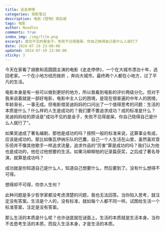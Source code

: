 ```yaml
---
title: 走走停停
categories: 观影笔记
description: 电影《怪物》观后感
tags: 电影
author: Noodles
comments: true
index_img: /img/film.png
excerpt: 成功不见的是金子，失败不见得是屎，你自己晓得自己是什么人就行了
date: 2024-07-19 23:00:00
updated: 2024-07-19 23:00:00
sticky: 3
---
```


今天在家看了胡歌和高圆圆主演的电影《走走停停》，一个在大城市漂泊十年，逃回老家。一个在小地方经历挫折 ，奔向大城市。最终两个人都在小地方，过了平凡的生活。

电影本身是有一些可以做到更好的地方，所以我看到电影的评价两级分化。但对于我来说着就是一部好电影，电影中主人公的困境，是现在很普遍的中年人的困境，年龄渐长，一事无成。但电影借吴迪妈妈的口问出了一个值得思考的问题：生活的本质是什么？什么样的人生是成功的？我们要不要追求成功？成的标准是什么？ 吴迪妈妈给的原话是”成功不见的是金子，失败不见得是屎，你自己晓得自己是什么人就行了“。

如果吴迪成了著名编剧，那他是成功的吗？按照一般的标准来说，这算事业有成，应该是成功的。那比如像瓦伊纳乐队的巴蕽，自己一个人生活在山里，虽然喜欢音乐但并不像其他歌手一样追求流量，追求作品的”厉害“算是成功的吗？我们认为他也是成功的，他在过他想要的生活。如果冯柳柳拍的记录篇获奖，之后成了著名导演，就算是成功吗？

成功就是你知道自己是什么人，知道自己想要什么，然后要到了。没有什么想得不可得。

想得却不可得，你奈人生何？

此种问题是多少哲学家都没考虑清楚的问题，我也无法回答。当你陷入思考，就注定没有答案。生活是个人的，没有标准，就如每个人都不同一样。试图给生活一个标准答案，注定是没有答案。

那么生活的本质是什么呢？也许谜底就在谜面上。生活的本质就是生活本身。当你不去思考生活的本质，而投入生活本身，才是生活的本质。